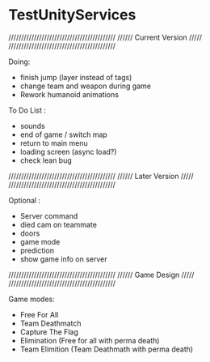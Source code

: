 # TestUnityServices

//////////////////////////////////////////
////// Current Version /////
//////////////////////////////////////////

Doing:
- finish jump (layer instead of tags)
- change team and weapon during game
- Rework humanoid animations

To Do List : 
- sounds
- end of game / switch map
- return to main menu
- loading screen (async load?)
- check lean bug

//////////////////////////////////////////
////// Later Version /////
//////////////////////////////////////////

Optional :
- Server command
- died cam on teammate
- doors
- game mode
- prediction
- show game info on server

//////////////////////////////////////////
////// Game Design /////
//////////////////////////////////////////

Game modes:
- Free For All
- Team Deathmatch
- Capture The Flag
- Elimination (Free for all with perma death)
- Team Elimition (Team Deathmath with perma death)

